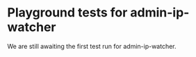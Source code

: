# Playground tests for admin-ip-watcher
We are still awaiting the first test run for admin-ip-watcher.
